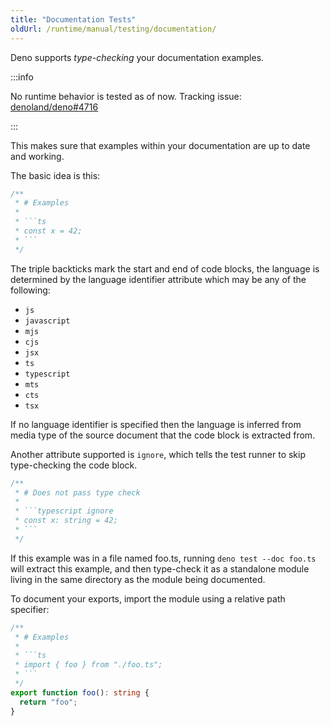 ```yaml
---
title: "Documentation Tests"
oldUrl: /runtime/manual/testing/documentation/
---
```


Deno supports _type-checking_ your documentation examples.

:::info

No runtime behavior is tested as of now. Tracking issue:
[denoland/deno#4716](https://github.com/denoland/deno/issues/4716)

:::

This makes sure that examples within your documentation are up to date and
working.

The basic idea is this:

````ts
/**
 * # Examples
 *
 * ```ts
 * const x = 42;
 * ```
 */
````

The triple backticks mark the start and end of code blocks, the language is
determined by the language identifier attribute which may be any of the
following:

- `js`
- `javascript`
- `mjs`
- `cjs`
- `jsx`
- `ts`
- `typescript`
- `mts`
- `cts`
- `tsx`

If no language identifier is specified then the language is inferred from media
type of the source document that the code block is extracted from.

Another attribute supported is `ignore`, which tells the test runner to skip
type-checking the code block.

````ts
/**
 * # Does not pass type check
 *
 * ```typescript ignore
 * const x: string = 42;
 * ```
 */
````

If this example was in a file named foo.ts, running `deno test --doc foo.ts`
will extract this example, and then type-check it as a standalone module living
in the same directory as the module being documented.

To document your exports, import the module using a relative path specifier:

````ts
/**
 * # Examples
 *
 * ```ts
 * import { foo } from "./foo.ts";
 * ```
 */
export function foo(): string {
  return "foo";
}
````
